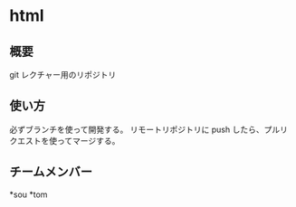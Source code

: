 # html

## 概要

git レクチャー用のリポジトリ

## 使い方

必ずブランチを使って開発する。
リモートリポジトリに push したら、プルリクエストを使ってマージする。

## チームメンバー

*sou
*tom
